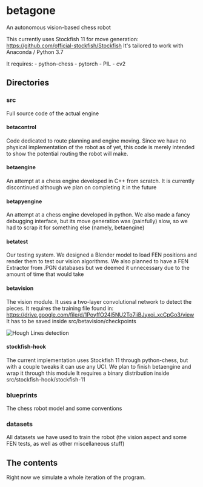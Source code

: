 # betagone
An autonomous vision-based chess robot

This currently uses Stockfish 11 for move generation: https://github.com/official-stockfish/Stockfish
It's tailored to work with Anaconda / Python 3.7

It requires:
	- python-chess
	- pytorch
	- PIL
	- cv2

## Directories

### src
Full source code of the actual engine

#### betacontrol
Code dedicated to route planning and engine moving. Since we have no physical implementation
of the robot as of yet, this code is merely intended to show the potential routing
the robot will make.

#### betaengine
An attempt at a chess engine developed in C++ from scratch. It is currently discontinued
although we plan on completing it in the future

#### betapyengine
An attempt at a chess engine developed in python. We also made a fancy debugging
interface, but its move generation was (painfully) slow, so we had to scrap it for 
something else (namely, betaengine)

#### betatest
Our testing system. We designed a Blender model to load FEN positions and render them
to test our vision algorithms. We also planned to have a FEN Extractor from .PGN databases
but we deemed it unnecessary due to the amount of time that would take

#### betavision
The vision module. It uses a two-layer convolutional network to detect the pieces.
It requires the training file found in:
https://drive.google.com/file/d/1PoyffO24l5NU2To7iiBJyxoi_xcCpGo3/view
It has to be saved inside src/betavision/checkpoints

![Hough Lines detection](betagone/src/betavision/lines_board.gif)

#### stockfish-hook
The current implementation uses Stockfish 11 through python-chess, but with a couple
tweaks it can use any UCI. We plan to finish betaengine and wrap it through this module
It requires a binary distribution inside src/stockfish-hook/stockfish-11

### blueprints
The chess robot model and some conventions

### datasets
All datasets we have used to train the robot (the vision aspect and some FEN tests,
as well as other miscellaneous stuff)

## The contents

Right now we simulate a whole iteration of the program. 
